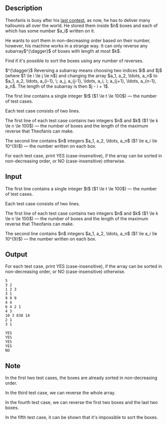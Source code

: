 ## Description

<div><p>Theofanis is busy after his <a href="https://codeforces.com/contest/1594/problem/A">last contest</a>, as now, he has to deliver many halloumis all over the world. He stored them inside $n$ boxes and each of which has some number $a_i$ written on it. </p><p>He wants to sort them in non-decreasing order based on their number, however, his machine works in a strange way. It can only reverse any subarray$^{\dagger}$ of boxes with length <span class="tex-font-style-bf">at most</span> $k$.</p><p>Find if it's possible to sort the boxes using <span class="tex-font-style-bf">any number of reverses</span>.</p><p>$^{\dagger}$ Reversing a subarray means choosing two indices $i$ and $j$ (where $1 \le i \le j \le n$) and changing the array $a_1, a_2, \ldots, a_n$ to $a_1, a_2, \ldots, a_{i-1}, \; a_j, a_{j-1}, \ldots, a_i, \; a_{j+1}, \ldots, a_{n-1}, a_n$. The length of the subarray is then $j - i + 1$.</p></div><div class="input-specification"><p>The first line contains a single integer $t$ ($1 \le t \le 100$)&nbsp;— the number of test cases.</p><p>Each test case consists of two lines. </p><p>The first line of each test case contains two integers $n$ and $k$ ($1 \le k \le n \le 100$)&nbsp;— the number of boxes and the length of the maximum reverse that Theofanis can make. </p><p>The second line contains $n$ integers $a_1, a_2, \ldots, a_n$ ($1 \le a_i \le 10^{9}$)&nbsp;— the number written on each box.</p></div><div class="output-specification"><p>For each test case, print <span class="tex-font-style-tt">YES</span> (case-insensitive), if the array can be sorted in non-decreasing order, or <span class="tex-font-style-tt">NO</span> (case-insensitive) otherwise.</p></div>

## Input

<p>The first line contains a single integer $t$ ($1 \le t \le 100$)&nbsp;— the number of test cases.</p><p>Each test case consists of two lines. </p><p>The first line of each test case contains two integers $n$ and $k$ ($1 \le k \le n \le 100$)&nbsp;— the number of boxes and the length of the maximum reverse that Theofanis can make. </p><p>The second line contains $n$ integers $a_1, a_2, \ldots, a_n$ ($1 \le a_i \le 10^{9}$)&nbsp;— the number written on each box.</p>

## Output

<p>For each test case, print <span class="tex-font-style-tt">YES</span> (case-insensitive), if the array can be sorted in non-decreasing order, or <span class="tex-font-style-tt">NO</span> (case-insensitive) otherwise.</p>





```input1|2,3,6,7,10,11
5
3 2
1 2 3
3 1
9 9 9
4 4
6 4 2 1
4 3
10 3 830 14
2 1
3 1
```




```output1
YES
YES
YES
YES
NO
```



## Note

<p>In the first two test cases, the boxes are already sorted in non-decreasing order.</p><p>In the third test case, we can reverse the whole array.</p><p>In the fourth test case, we can reverse the first two boxes and the last two boxes.</p><p>In the fifth test case, it can be shown that it's impossible to sort the boxes.</p>

